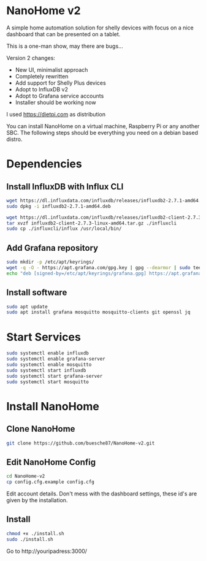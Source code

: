 # NanoHome v2

A simple home automation solution for shelly devices with focus on a nice dashboard that can be presented on a tablet.

This is a one-man show, may there are bugs...

Version 2 changes:

- New UI, minimalist approach
- Completely rewritten
- Add support for Shelly Plus devices
- Adopt to InfluxDB v2
- Adopt to Grafana service accounts
- Installer should be working now

I used https://dietpi.com as distribution

You can install NanoHome on a virtual machine, Raspberry Pi or any another SBC. 
The following steps should be everything you need on a debian based distro.

# Dependencies

## Install InfluxDB with Influx CLI

```bash
wget https://dl.influxdata.com/influxdb/releases/influxdb2-2.7.1-amd64.deb
sudo dpkg -i influxdb2-2.7.1-amd64.deb

wget https://dl.influxdata.com/influxdb/releases/influxdb2-client-2.7.3-linux-amd64.tar.gz
tar xvzf influxdb2-client-2.7.3-linux-amd64.tar.gz ./influxcli
sudo cp ./influxcli/influx /usr/local/bin/
```

## Add Grafana repository
```bash
sudo mkdir -p /etc/apt/keyrings/
wget -q -O - https://apt.grafana.com/gpg.key | gpg --dearmor | sudo tee /etc/apt/keyrings/grafana.gpg > /dev/null
echo "deb [signed-by=/etc/apt/keyrings/grafana.gpg] https://apt.grafana.com stable main" | sudo tee -a /etc/apt/sources.list.d/grafana.list
```

## Install software
```bash
sudo apt update
sudo apt install grafana mosquitto mosquitto-clients git openssl jq
```

# Start Services
```bash
sudo systemctl enable influxdb
sudo systemctl enable grafana-server
sudo systemctl enable mosquitto
sudo systemctl start influxdb
sudo systemctl start grafana-server
sudo systemctl start mosquitto
```

# Install NanoHome

## Clone NanoHome
```bash
git clone https://github.com/buesche87/NanoHome-v2.git
```

## Edit NanoHome Config
```bash
cd NanoHome-v2
cp config.cfg.example config.cfg
```

Edit account details. Don't mess with the dashboard settings, these id's are given by the installation.

## Install

```bash
chmod +x ./install.sh
sudo ./install.sh
```

Go to http://youripadress:3000/
